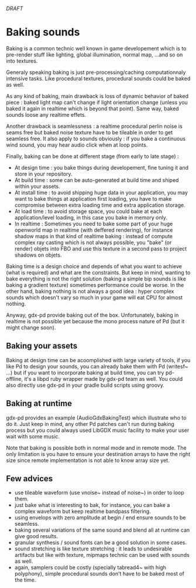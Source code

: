 *DRAFT*

# Baking sounds

Baking is a common technic well known in game developement which is to pre-render stuff like lighting,
global illumination, normal map, ...and so on into textures.

Generaly speaking baking is just pre-processing/caching computationnaly intensive tasks. Like procedural
textures, procedural sounds could be baked as well.

As any kind of baking, main drawback is loss of dynamic behavior of baked piece : baked light map can't change
if light orientation change (unless you baked it again in realtime which is beyond that point). Same way,
baked sounds loose any realtime effets.

Another drawback is seamlessness : a realtime procedural perlin noise is seams free but baked noise texture
have to be tileable in order to get seamless free. It also apply to sounds obviously : if you bake a continuous
wind sound, you may hear audio click when at loop points.

Finally, baking can be done at different stage (from early to late stage) :
* At design time : you bake things during developement, fine tuning it and store in your repository.
* At build time : some can be auto-generated at build time and shiped within your assets.
* At install time : to avoid shipping huge data in your application, you may want to bake things at application first loading, you have to make compromise between extra loading time and extra application storage.
* At load time : to avoid storage space, you could bake at each application/level loading, in this case you bake in memory only.
* In realtime : Sometimes you need to bake some part of your huge openworld map in realtime (with deffered rendering), for instance shadow maps in that kind of realtime baking : instead of compute complex ray casting which
is not always possible, you "bake" (or render) objets into FBO and use this texture in a second pass to project shadows on objets.

Baking time is a design choice and depends of what you want to achieve (what is required) and what are the constraints. But keep in mind, wanting to bake everything is not the right solution (baking a simple bip sounds is like baking a gradient texture) sometimes performance could be worse. In the other hand, baking nothing is not
always a good idea : hyper complex sounds which doesn't vary so much in your game will eat CPU for almost nothing.

Anyway, gdx-pd provide baking out of the box. Unfortunately, baking in realtime is not possible yet because the mono process nature of Pd (but it might change soon).

## Baking your assets

Baking at design time can be acoomplished with large variety of tools, if you like Pd to design your sounds, you can already bake them with Pd (writesf~ ...) but if you want to incorporate baking at build time, you can try pd-offline, it's a libpd ruby wrapper made by gdx-pd team as well.
You could also directly use gdx-pd in your gradle build scripts using groovy.

## Baking at runtime

gdx-pd provides an example (AudioGdxBakingTest) which illustrate who to do it. Just keep in mind, any other Pd patches can't run during baking process but you could always used LibGDX music facility to make your user wait with some music.

Note that baking is possible both in normal mode and in remote mode. The only limitation is you have to ensure your
destination arrays to have the right size since remote implementation is not able to know array size yet.

## Few advices

* use tileable waveform (use vnoise~ instead of noise~) in order to loop them.
* just bake what is interesting to bak, for instance, you can bake a complex waveform but keep realtime bandpass filtering.
* using envelops with zero amplitude at begin / end ensure sounds to be seamless.
* baking several variations of the same sound and blend all at runtime can give good results.
* granular synthesis / sound fonts can be a good solution in some cases.
* sound stretching is like texture stretching : it leads to undesirable artifacts but like with texture, mipmaps technic can be used with sounds as well.
* again, samplers could be costly (specially tabread4~ with high polyphony), simple procedural sounds don't have to be baked most of the time.

